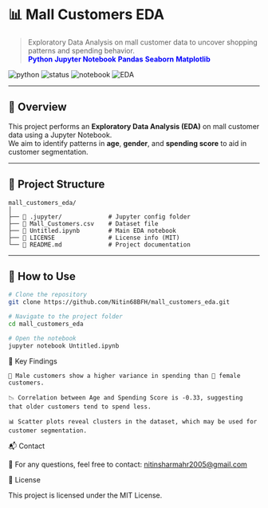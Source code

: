 # 📊 Mall Customers EDA

> Exploratory Data Analysis on mall customer data to uncover shopping patterns and spending behavior.  
> <span style="color:blue"><b>Python</b></span> <span style="color:blue"><b>Jupyter Notebook</b></span> <span style="color:blue"><b>Pandas</b></span> <span style="color:blue"><b>Seaborn</b></span> <span style="color:blue"><b>Matplotlib</b></span>

![python](https://img.shields.io/badge/python-3.10-blue?logo=python)
![status](https://img.shields.io/badge/project-active-brightgreen)
![notebook](https://img.shields.io/badge/type-jupyter-lightgrey)
![EDA](https://img.shields.io/badge/EDA-completed-orange)

---

## 📌 Overview

This project performs an **Exploratory Data Analysis (EDA)** on mall customer data using a Jupyter Notebook.  
We aim to identify patterns in **age**, **gender**, and **spending score** to aid in customer segmentation.

---

## 📁 Project Structure

```text
mall_customers_eda/
│
├── 📂 .jupyter/             # Jupyter config folder
├── 📄 Mall_Customers.csv    # Dataset file
├── 📓 Untitled.ipynb        # Main EDA notebook
├── 📄 LICENSE               # License info (MIT)
└── 📝 README.md             # Project documentation
```


---

## 🚀 How to Use

```bash
# Clone the repository
git clone https://github.com/Nitin68BFH/mall_customers_eda.git

# Navigate to the project folder
cd mall_customers_eda

# Open the notebook
jupyter notebook Untitled.ipynb
```
📌 Key Findings

    👨 Male customers show a higher variance in spending than 👩 female customers.

    📉 Correlation between Age and Spending Score is -0.33, suggesting that older customers tend to spend less.

    📊 Scatter plots reveal clusters in the dataset, which may be used for customer segmentation.

📬 Contact

📧 For any questions, feel free to contact: nitinsharmahr2005@gmail.com

📄 License

This project is licensed under the MIT License.
